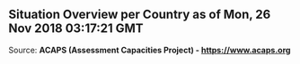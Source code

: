 ## Situation Overview per Country as of Mon, 26 Nov 2018 03:17:21 GMT

Source: **ACAPS (Assessment Capacities Project) - https://www.acaps.org**
